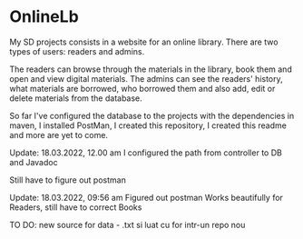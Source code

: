 # OnlineLb
My SD projects consists in a website for an online library.
There are two types of users: readers and admins.

The readers can browse through the materials in the library, book them and open and view digital materials.
The admins can see the readers' history, what materials are borrowed, who borrowed them and also add, edit or delete materials from the database.

So far I've configured the database to the projects with the dependencies in maven, I installed PostMan, I created this repository, I created this readme and more are yet to come.

Update: 18.03.2022, 12.00 am
I configured the path from controller to DB and Javadoc

Still have to figure out postman

Update: 18.03.2022, 09:56 am
Figured out postman
Works beautifully for Readers, still have to correct Books


TO DO: new source for data - .txt si luat cu for intr-un repo nou
